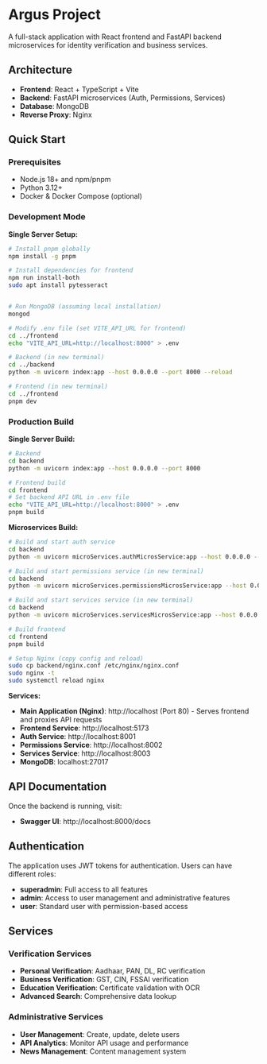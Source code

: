 # Argus Project

A full-stack application with React frontend and FastAPI backend microservices for identity verification and business services.

## Architecture

- **Frontend**: React + TypeScript + Vite
- **Backend**: FastAPI microservices (Auth, Permissions, Services)
- **Database**: MongoDB
- **Reverse Proxy**: Nginx

## Quick Start

### Prerequisites

- Node.js 18+ and npm/pnpm
- Python 3.12+
- Docker & Docker Compose (optional)

### Development Mode

**Single Server Setup:**

```bash
# Install pnpm globally
npm install -g pnpm

# Install dependencies for frontend
npm run install-both
sudo apt install pytesseract


# Run MongoDB (assuming local installation)
mongod

# Modify .env file (set VITE_API_URL for frontend)
cd ../frontend
echo "VITE_API_URL=http://localhost:8000" > .env

# Backend (in new terminal)
cd ../backend
python -m uvicorn index:app --host 0.0.0.0 --port 8000 --reload

# Frontend (in new terminal)
cd ../frontend
pnpm dev
```

### Production Build

**Single Server Build:**

```bash
# Backend
cd backend
python -m uvicorn index:app --host 0.0.0.0 --port 8000

# Frontend build
cd frontend
# Set backend API URL in .env file
echo "VITE_API_URL=http://localhost:8000" > .env
pnpm build
```

**Microservices Build:**

```bash
# Build and start auth service
cd backend
python -m uvicorn microServices.authMicrosService:app --host 0.0.0.0 --port 8001

# Build and start permissions service (in new terminal)
cd backend
python -m uvicorn microServices.permissionsMicrosService:app --host 0.0.0.0 --port 8002

# Build and start services service (in new terminal)
cd backend
python -m uvicorn microServices.servicesMicrosService:app --host 0.0.0.0 --port 8003

# Build frontend
cd frontend
pnpm build

# Setup Nginx (copy config and reload)
sudo cp backend/nginx.conf /etc/nginx/nginx.conf
sudo nginx -t
sudo systemctl reload nginx
```

**Services:**

- **Main Application (Nginx)**: http://localhost (Port 80) - Serves frontend and proxies API requests
- **Frontend Service**: http://localhost:5173
- **Auth Service**: http://localhost:8001
- **Permissions Service**: http://localhost:8002
- **Services Service**: http://localhost:8003
- **MongoDB**: localhost:27017

## API Documentation

Once the backend is running, visit:

- **Swagger UI**: http://localhost:8000/docs

## Authentication

The application uses JWT tokens for authentication. Users can have different roles:

- **superadmin**: Full access to all features
- **admin**: Access to user management and administrative features
- **user**: Standard user with permission-based access

## Services

### Verification Services

- **Personal Verification**: Aadhaar, PAN, DL, RC verification
- **Business Verification**: GST, CIN, FSSAI verification
- **Education Verification**: Certificate validation with OCR
- **Advanced Search**: Comprehensive data lookup

### Administrative Services

- **User Management**: Create, update, delete users
- **API Analytics**: Monitor API usage and performance
- **News Management**: Content management system
